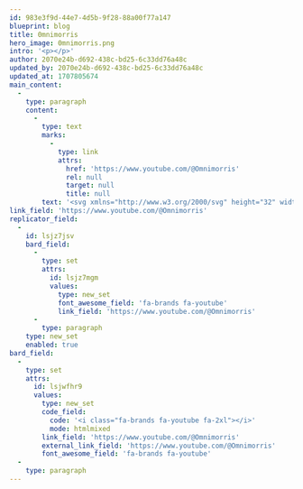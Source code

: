 ```yaml
---
id: 983e3f9d-44e7-4d5b-9f28-88a00f77a147
blueprint: blog
title: 0mnimorris
hero_image: 0mnimorris.png
intro: '<p></p>'
author: 2070e24b-d692-438c-bd25-6c33dd76a48c
updated_by: 2070e24b-d692-438c-bd25-6c33dd76a48c
updated_at: 1707805674
main_content:
  -
    type: paragraph
    content:
      -
        type: text
        marks:
          -
            type: link
            attrs:
              href: 'https://www.youtube.com/@Omnimorris'
              rel: null
              target: null
              title: null
        text: '<svg xmlns="http://www.w3.org/2000/svg" height="32" width="36" viewBox="0 0 576 512"><!--!Font Awesome Free 6.5.1 by @fontawesome - https://fontawesome.com License - https://fontawesome.com/license/free Copyright 2024 Fonticons, Inc.--><path d="M549.7 124.1c-6.3-23.7-24.8-42.3-48.3-48.6C458.8 64 288 64 288 64S117.2 64 74.6 75.5c-23.5 6.3-42 24.9-48.3 48.6-11.4 42.9-11.4 132.3-11.4 132.3s0 89.4 11.4 132.3c6.3 23.7 24.8 41.5 48.3 47.8C117.2 448 288 448 288 448s170.8 0 213.4-11.5c23.5-6.3 42-24.2 48.3-47.8 11.4-42.9 11.4-132.3 11.4-132.3s0-89.4-11.4-132.3zm-317.5 213.5V175.2l142.7 81.2-142.7 81.2z"/></svg>'
link_field: 'https://www.youtube.com/@Omnimorris'
replicator_field:
  -
    id: lsjz7jsv
    bard_field:
      -
        type: set
        attrs:
          id: lsjz7mgm
          values:
            type: new_set
            font_awesome_field: 'fa-brands fa-youtube'
            link_field: 'https://www.youtube.com/@Omnimorris'
      -
        type: paragraph
    type: new_set
    enabled: true
bard_field:
  -
    type: set
    attrs:
      id: lsjwfhr9
      values:
        type: new_set
        code_field:
          code: '<i class="fa-brands fa-youtube fa-2xl"></i>'
          mode: htmlmixed
        link_field: 'https://www.youtube.com/@Omnimorris'
        external_link_field: 'https://www.youtube.com/@Omnimorris'
        font_awesome_field: 'fa-brands fa-youtube'
  -
    type: paragraph
---
```

